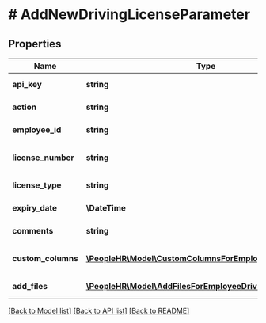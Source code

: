 # # AddNewDrivingLicenseParameter

## Properties

Name | Type | Description | Notes
------------ | ------------- | ------------- | -------------
**api_key** | **string** | APIKey for add new driving license |
**action** | **string** | Action name &#x3D; AddNewDrivingLicense |
**employee_id** | **string** | EmployeeId for add new driving license |
**license_number** | **string** | License number for add new driving license |
**license_type** | **string** | License type for add new driving license | [optional]
**expiry_date** | **\DateTime** | Expirydate for add new driving license | [optional]
**comments** | **string** | Comments for add new driving license | [optional]
**custom_columns** | [**\PeopleHR\Model\CustomColumnsForEmployeeDrivingInner[]**](CustomColumnsForEmployeeDrivingInner.md) | Custom columns for add new driving license | [optional]
**add_files** | [**\PeopleHR\Model\AddFilesForEmployeeDrivingInner[]**](AddFilesForEmployeeDrivingInner.md) | Add files for add new driving license | [optional]

[[Back to Model list]](../../README.md#models) [[Back to API list]](../../README.md#endpoints) [[Back to README]](../../README.md)
